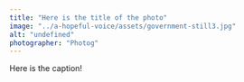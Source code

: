```yaml
---
title: "Here is the title of the photo"
image: "../a-hopeful-voice/assets/government-still3.jpg"
alt: "undefined"
photographer: "Photog"
---
```

Here is the caption!

